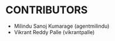 CONTRIBUTORS
============

 - Milindu Sanoj Kumarage (agentmilindu)
 - Vikrant Reddy Palle (vikrantpalle)

